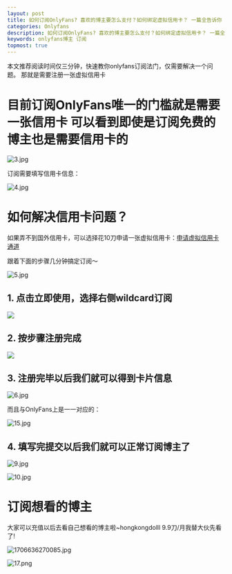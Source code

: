 ```yaml
---
layout: post
title: 如何订阅OnlyFans? 喜欢的博主要怎么支付？如何绑定虚拟信用卡？ 一篇全告诉你
categories: Onlyfans
description: 如何订阅OnlyFans? 喜欢的博主要怎么支付？如何绑定虚拟信用卡？ 一篇全告诉你
keywords: onlyfans博主 订阅
topmost: true
---
```

本文推荐阅读时间仅三分钟，快速教你onlyfans订阅法门，仅需要解决一个问题。
那就是需要注册一张虚拟信用卡

# 目前订阅OnlyFans唯一的门槛就是需要一张信用卡 可以看到即使是订阅免费的博主也是需要信用卡的

![3.jpg](https://s2.loli.net/2024/01/31/lzk93QGEDseLIFN.png)

订阅需要填写信用卡信息：

![4.jpg](https://s2.loli.net/2024/01/31/76Yuf1qNcsFrVdo.jpg)

# 如何解决信用卡问题？

如果弄不到国外信用卡，可以选择花10刀申请一张虚拟信用卡：[申请虚拟信用卡通道](https://bewildcard.com/i/YAWEI6)

跟着下面的步骤几分钟搞定订阅～

![5.jpg](https://s2.loli.net/2024/01/31/fHqaxRvAoKsdugr.png)

## 1. 点击立即使用，选择右侧wildcard订阅

![](https://p.ipic.vip/bl4wmg.jpg)

## 2. 按步骤注册完成

![](https://p.ipic.vip/imyadc.jpg)

## 3. 注册完毕以后我们就可以得到卡片信息

![6.jpg](https://s2.loli.net/2024/01/31/oCh1ryKlAVObiSk.jpg)

而且与OnlyFans上是一一对应的：

![15.jpg](https://s2.loli.net/2024/01/31/tjC7JhYfsyim8Te.png)

## 4. 填写完提交以后我们就可以正常订阅博主了

![9.jpg](https://s2.loli.net/2024/01/31/nZ2v9izPTDtgVOe.png)

![10.jpg](https://s2.loli.net/2024/01/31/yTcXhQx6PCUop79.jpg)



# 订阅想看的博主

大家可以充值以后去看自己想看的博主啦~hongkongdolll 9.9刀/月我替大伙先看了!

![1706636270085.jpg](https://s2.loli.net/2024/01/31/gQBqsXtZ7oCM2l4.png)

![17.png](https://s2.loli.net/2024/01/31/SFlAh3HX6YPZR81.png)
